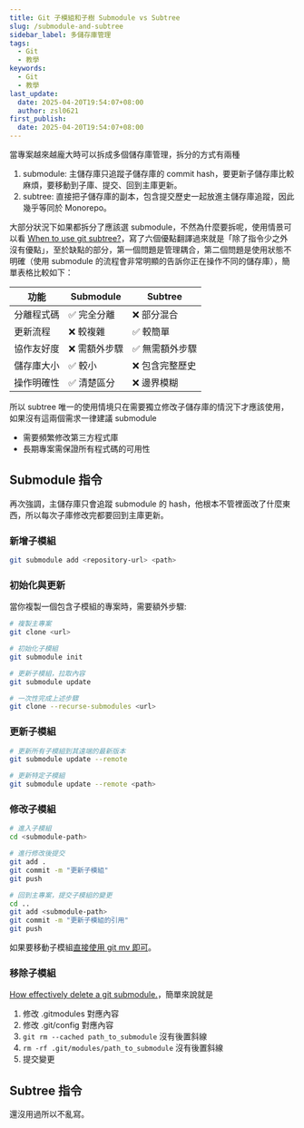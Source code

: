 ```yaml
---
title: Git 子模組和子樹 Submodule vs Subtree
slug: /submodule-and-subtree
sidebar_label: 多儲存庫管理
tags:
  - Git
  - 教學
keywords:
  - Git
  - 教學
last_update:
  date: 2025-04-20T19:54:07+08:00
  author: zsl0621
first_publish:
  date: 2025-04-20T19:54:07+08:00
---
```


當專案越來越龐大時可以拆成多個儲存庫管理，拆分的方式有兩種

1. submodule: 主儲存庫只追蹤子儲存庫的 commit hash，要更新子儲存庫比較麻煩，要移動到子庫、提交、回到主庫更新。
2. subtree: 直接把子儲存庫的副本，包含提交歷史一起放進主儲存庫追蹤，因此幾乎等同於 Monorepo。

大部分狀況下如果都拆分了應該選 submodule，不然為什麼要拆呢，使用情景可以看 [When to use git subtree?](https://stackoverflow.com/questions/32407634/when-to-use-git-subtree)，寫了六個優點翻譯過來就是「除了指令少之外沒有優點」，至於缺點的部分，第一個問題是管理耦合，第二個問題是使用狀態不明確（使用 submodule 的流程會非常明顯的告訴你正在操作不同的儲存庫），簡單表格比較如下：

| 功能 | Submodule | Subtree |
|------|-----------|---------|
| 分離程式碼 | ✅ 完全分離 | ❌ 部分混合 |
| 更新流程 | ❌ 較複雜 | ✅ 較簡單 |
| 協作友好度 | ❌ 需額外步驟 | ✅ 無需額外步驟 |
| 儲存庫大小 | ✅ 較小 | ❌ 包含完整歷史 |
| 操作明確性 | ✅ 清楚區分 | ❌ 邊界模糊 |

所以 subtree 唯一的使用情境只在需要獨立修改子儲存庫的情況下才應該使用，如果沒有這兩個需求一律建議 submodule

- 需要頻繁修改第三方程式庫
- 長期專案需保證所有程式碼的可用性

## Submodule 指令

再次強調，主儲存庫只會追蹤 submodule 的 hash，他根本不管裡面改了什麼東西，所以每次子庫修改完都要回到主庫更新。

### 新增子模組

```bash
git submodule add <repository-url> <path>
```

### 初始化與更新

當你複製一個包含子模組的專案時，需要額外步驟:

```bash
# 複製主專案
git clone <url>

# 初始化子模組
git submodule init

# 更新子模組，拉取內容
git submodule update

# 一次性完成上述步驟
git clone --recurse-submodules <url>
```

### 更新子模組

```bash
# 更新所有子模組到其遠端的最新版本
git submodule update --remote

# 更新特定子模組
git submodule update --remote <path>
```

### 修改子模組

```bash
# 進入子模組
cd <submodule-path>

# 進行修改後提交
git add .
git commit -m "更新子模組"
git push

# 回到主專案，提交子模組的變更
cd ..
git add <submodule-path>
git commit -m "更新子模組的引用"
git push
```

如果要移動子模組[直接使用 git mv 即可](https://stackoverflow.com/questions/4604486/how-do-i-move-an-existing-git-submodule-within-a-git-repository)。

### 移除子模組

[How effectively delete a git submodule.](https://gist.github.com/myusuf3/7f645819ded92bda6677?permalink_comment_id=4447152)，簡單來說就是

1. 修改 .gitmodules 對應內容
2. 修改 .git/config 對應內容
3. `git rm --cached path_to_submodule` 沒有後置斜線
4. `rm -rf .git/modules/path_to_submodule` 沒有後置斜線
5. 提交變更

## Subtree 指令

還沒用過所以不亂寫。
